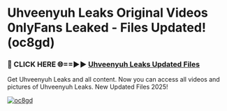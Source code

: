 # Uhveenyuh Leaks Original Videos 0nlyFans Leaked - Files Updated! (oc8gd)

<h3>🔴 CLICK HERE 🌐==►► <a href="https://tinyurl.com/2wckxsce" rel="nofollow">Uhveenyuh Leaks Updated Files</a></h3>

Get Uhveenyuh Leaks and all content. Now you can access all videos and pictures of Uhveenyuh Leaks. New Updated Files 2025!

[![oc8gd](https://i.imgur.com/AFduVYN.gif)](https://tinyurl.com/2wckxsce)

